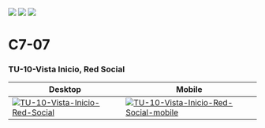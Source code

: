 ![](https://img.shields.io/badge/node-16.17.0%20(LTS)-red)  ![](https://img.shields.io/badge/npm-8.19.2-orange)  ![](https://img.shields.io/badge/Typescript-4.8.3-lightgrey)  ![]()![]()![]()![]()

# C7-07

<h3>TU-10-Vista Inicio, Red Social</h3>
<table>
    <thead>
        <tr>
            <th>Desktop</th>
            <th>Mobile</th>
        </tr>
    </thead>
    <tbody>
        <tr>
            <td><a href='https://postimg.cc/xNCTYyDL' target='_blank'><img src='https://i.postimg.cc/Rh137Xgp/TU-10-Vista-Inicio-Red-Social.png' border='0' alt='TU-10-Vista-Inicio-Red-Social'/></a></td>
            <td><a href='https://postimg.cc/yJyVZr7F' target='_blank'><img src='https://i.postimg.cc/8Cqsxq3n/TU-10-Vista-Inicio-Red-Social-mobile.png' border='0' alt='TU-10-Vista-Inicio-Red-Social-mobile'/></a></td>
        </tr>
    </tbody>
<table>
